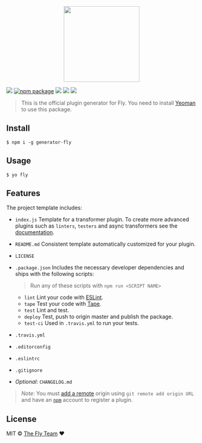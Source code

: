 
<div align="center">
  <a href="http://github.com/flyjs/fly">
    <img width=200px  src="https://cloud.githubusercontent.com/assets/8317250/8430194/35c6043a-1f6a-11e5-8cbd-af6cc86baa84.png">
  </a>
</div>


[![][fly-badge]][fly]
[![npm package][npm-ver-link]][releases]
[![][dl-badge]][npm-pkg-link]
[![][travis-badge]][travis-link]
[![][mit-badge]][mit]

> This is the official plugin generator for Fly. You need to install [Yeoman][yeoman] to use this package.


## Install

```
$ npm i -g generator-fly
```

## Usage

```
$ yo fly
```

## Features

The project template includes:

+ `index.js` Template for a transformer plugin. To create more advanced plugins such as `linters`, `testers` and async transformers see the [documentation](https://github.com/flyjs/fly/docs/README.md#plugins).

+ `README.md` Consistent template automatically customized for your plugin.

+ `LICENSE`

+ `.package.json` Includes the necessary developer dependencies and ships with the following scripts:

  > Run any of these scripts with `npm run <SCRIPT NAME>`

  + `lint` Lint your code with [ESLint](https://github.com/eslint/eslint).
  + `tape` Test your code with [Tape](https://github.com/substack/tape).
  + `test` Lint and test.
  + `deploy` Test, push to origin master and publish the package.
  + `test-ci` Used in `.travis.yml` to run your tests.


+ `.travis.yml`

+ `.editorconfig`

+ `.eslintrc`

+ `.gitignore`

+ _Optional_: `CHANGELOG.md`

> _Note_: You must [add a remote](https://help.github.com/articles/adding-a-remote/) origin using
`git remote add origin URL` and have an [`npm`](https://www.npmjs.com/signup) account to register a plugin.

## License

MIT © [The Fly Team](https://www.github.com/flyjs/fly) :heart:


[mit]:          http://opensource.org/licenses/MIT
[contributors]: https://github.com/flyjs/generator-fly/graphs/contributors
[releases]:     https://github.com/flyjs/generator-fly/releases
[yeoman]:       http://yeoman.io/
[fly]:          https://www.github.com/flyjs/fly
[fly-badge]:    https://img.shields.io/badge/fly-JS-05B3E1.svg?style=flat-square
[mit-badge]:    https://img.shields.io/badge/license-MIT-444444.svg?style=flat-square
[npm-pkg-link]: https://www.npmjs.org/package/generator-fly
[npm-ver-link]: https://img.shields.io/npm/v/generator-fly.svg?style=flat-square
[dl-badge]:     http://img.shields.io/npm/dm/generator-fly.svg?style=flat-square
[travis-link]:  https://travis-ci.org/flyjs/generator-fly
[travis-badge]: http://img.shields.io/travis/flyjs/generator-fly.svg?style=flat-square
